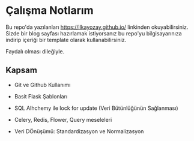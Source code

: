 
# Çalışma Notlarım

Bu repo'da yazılanları https://ilkayozay.github.io/ linkinden okuyabilirsiniz.
Sizde bir blog sayfası hazırlamak istiyorsanız bu repo'yu bilgisayarınıza indirip içeriği bir template olarak kullanabilirsiniz.

Faydalı olması dileğiyle.




## Kapsam

- Git ve Github Kullanımı

- Basit Flask Şablonları

- SQL Alhchemy ile lock for update (Veri Bütünlüğünün Sağlanması)

- Celery, Redis, Flower, Query meseleleri

- Veri DÖnüşümü:  Standardizasyon ve Normalizasyon